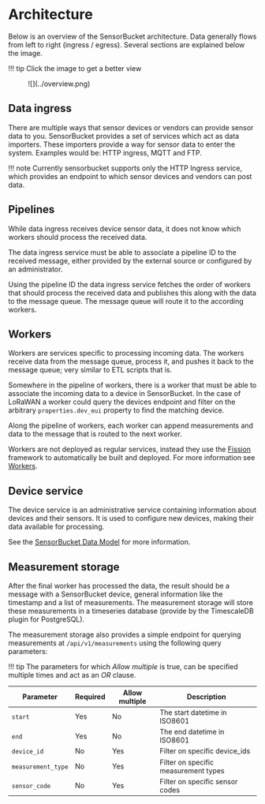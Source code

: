 # Architecture

Below is an overview of the SensorBucket architecture. Data generally flows from left to right (ingress / egress). Several sections are explained below the image. 

!!! tip
    Click the image to get a better view

<figure markdown>
![](../overview.png)
</figure>

## Data ingress

There are multiple ways that sensor devices or vendors can provide sensor data to you. SensorBucket provides a set of services which act as data importers. These importers provide a way for sensor data to enter the system. Examples would be: HTTP ingress, MQTT and FTP.

!!! note
    Currently sensorbucket supports only the HTTP Ingress service, which provides an endpoint to which sensor devices and vendors can post data.

## Pipelines

While data ingress receives device sensor data, it does not know which workers should process the received data. 

The data ingress service must be able to associate a pipeline ID to the received message, either provided by the external source or configured by an administrator. 

Using the pipeline ID the data ingress service fetches the order of workers that should process the received data and publishes this along with the data to the message queue. The message queue will route it to the according workers.

## Workers 

Workers are services specific to processing incoming data. The workers receive data from the message queue, process it, and pushes it back to the message queue; very similar to ETL scripts that is.

Somewhere in the pipeline of workers, there is a worker that must be able to associate the incoming data to a device in SensorBucket. In the case of LoRaWAN a worker could query the devices endpoint and filter on the arbitrary `properties.dev_eui` property to find the matching device.

Along the pipeline of workers, each worker can append measurements and data to the message that is routed to the next worker. 

Workers are not deployed as regular services, instead they use the [Fission](https://fission.io/) framework to automatically be built and deployed. For more information see [Workers](/workers).

## Device service

The device service is an administrative service containing information about devices and their sensors. It is used to configure new devices, making their data available for processing.

See the [SensorBucket Data Model](/development/data-model) for more information.

## Measurement storage

After the final worker has processed the data, the result should be a message with a SensorBucket device, general information like the timestamp and a list of measurements. The measurement storage will store these measurements in a timeseries database (provide by the TimescaleDB plugin for PostgreSQL).

The measurement storage also provides a simple endpoint for querying measurements at `/api/v1/measurements` using the following query parameters:

!!! tip
    The parameters for which _Allow multiple_ is true, can be specified multiple times and act as an _OR_ clause.

|Parameter|Required|Allow multiple|Description|
|-|-|-|-|
|`start`|Yes|No|The start datetime in ISO8601
|`end`|Yes|No|The end datetime in ISO8601
|`device_id`|No|Yes|Filter on specific device_ids
|`measurement_type`|No|Yes|Filter on specific measurement types
|`sensor_code`|No|Yes|Filter on specific sensor codes
